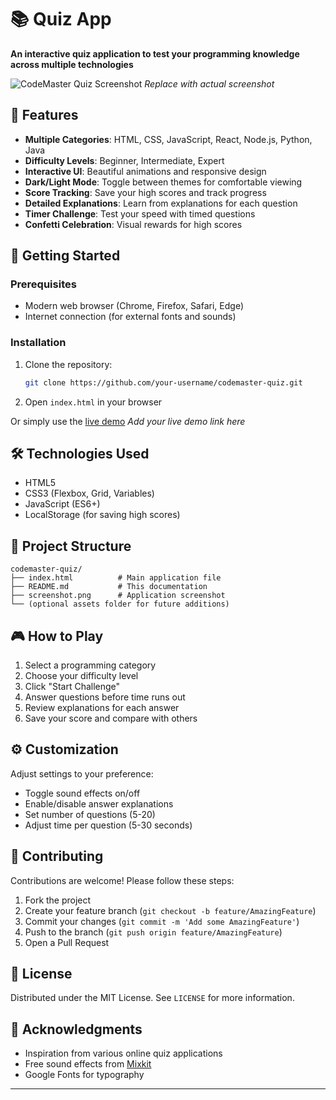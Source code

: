 # 📚 Quiz App

**An interactive quiz application to test your programming knowledge across multiple technologies**

![CodeMaster Quiz Screenshot](screenshot.png) *Replace with actual screenshot*

## 🌟 Features

- **Multiple Categories**: HTML, CSS, JavaScript, React, Node.js, Python, Java
- **Difficulty Levels**: Beginner, Intermediate, Expert
- **Interactive UI**: Beautiful animations and responsive design
- **Dark/Light Mode**: Toggle between themes for comfortable viewing
- **Score Tracking**: Save your high scores and track progress
- **Detailed Explanations**: Learn from explanations for each question
- **Timer Challenge**: Test your speed with timed questions
- **Confetti Celebration**: Visual rewards for high scores

## 🚀 Getting Started

### Prerequisites
- Modern web browser (Chrome, Firefox, Safari, Edge)
- Internet connection (for external fonts and sounds)

### Installation
1. Clone the repository:
   ```bash
   git clone https://github.com/your-username/codemaster-quiz.git
   ```
2. Open `index.html` in your browser

Or simply use the [live demo](#) *Add your live demo link here*

## 🛠️ Technologies Used

- HTML5
- CSS3 (Flexbox, Grid, Variables)
- JavaScript (ES6+)
- LocalStorage (for saving high scores)

## 📂 Project Structure

```
codemaster-quiz/
├── index.html          # Main application file
├── README.md           # This documentation
├── screenshot.png      # Application screenshot
└── (optional assets folder for future additions)
```

## 🎮 How to Play

1. Select a programming category
2. Choose your difficulty level
3. Click "Start Challenge"
4. Answer questions before time runs out
5. Review explanations for each answer
6. Save your score and compare with others

## ⚙️ Customization

Adjust settings to your preference:
- Toggle sound effects on/off
- Enable/disable answer explanations
- Set number of questions (5-20)
- Adjust time per question (5-30 seconds)

## 🤝 Contributing

Contributions are welcome! Please follow these steps:

1. Fork the project
2. Create your feature branch (`git checkout -b feature/AmazingFeature`)
3. Commit your changes (`git commit -m 'Add some AmazingFeature'`)
4. Push to the branch (`git push origin feature/AmazingFeature`)
5. Open a Pull Request

## 📜 License

Distributed under the MIT License. See `LICENSE` for more information.

## 🙏 Acknowledgments

- Inspiration from various online quiz applications
- Free sound effects from [Mixkit](https://mixkit.co/)
- Google Fonts for typography

---
